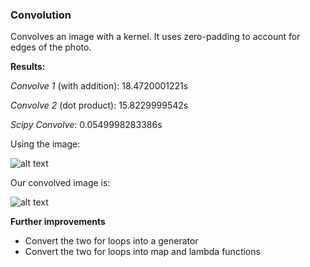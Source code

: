 ### Convolution

Convolves an image with a kernel. It uses zero-padding to account for edges of the photo.

**Results:**

*Convolve 1* (with addition): 18.4720001221s

*Convolve 2* (dot product): 15.8229999542s

*Scipy Convolve*: 0.0549998283386s

Using the image:

![alt text](https://github.com/birdievera/Convolution/cat.jpg "Cat")

Our convolved image is:

![alt text](https://github.com/birdievera/Convolution/example.jpg "Convolved ")


**Further improvements**

* Convert the two for loops into a generator
* Convert the two for loops into map and lambda functions
